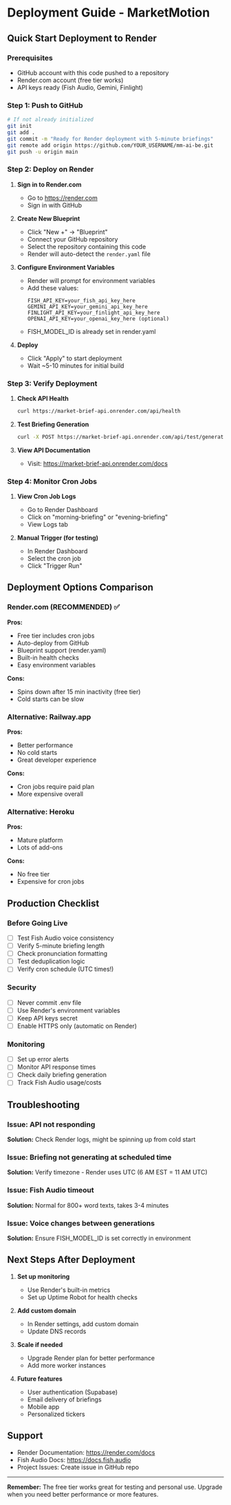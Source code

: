 # Deployment Guide - MarketMotion

## Quick Start Deployment to Render

### Prerequisites
- GitHub account with this code pushed to a repository
- Render.com account (free tier works)
- API keys ready (Fish Audio, Gemini, Finlight)

### Step 1: Push to GitHub
```bash
# If not already initialized
git init
git add .
git commit -m "Ready for Render deployment with 5-minute briefings"
git remote add origin https://github.com/YOUR_USERNAME/mm-ai-be.git
git push -u origin main
```

### Step 2: Deploy on Render

1. **Sign in to Render.com**
   - Go to https://render.com
   - Sign in with GitHub

2. **Create New Blueprint**
   - Click "New +" → "Blueprint"
   - Connect your GitHub repository
   - Select the repository containing this code
   - Render will auto-detect the `render.yaml` file

3. **Configure Environment Variables**
   - Render will prompt for environment variables
   - Add these values:
     ```
     FISH_API_KEY=your_fish_api_key_here
     GEMINI_API_KEY=your_gemini_api_key_here
     FINLIGHT_API_KEY=your_finlight_api_key_here
     OPENAI_API_KEY=your_openai_key_here (optional)
     ```
   - FISH_MODEL_ID is already set in render.yaml

4. **Deploy**
   - Click "Apply" to start deployment
   - Wait ~5-10 minutes for initial build

### Step 3: Verify Deployment

1. **Check API Health**
   ```bash
   curl https://market-brief-api.onrender.com/api/health
   ```

2. **Test Briefing Generation**
   ```bash
   curl -X POST https://market-brief-api.onrender.com/api/test/generate
   ```

3. **View API Documentation**
   - Visit: https://market-brief-api.onrender.com/docs

### Step 4: Monitor Cron Jobs

1. **View Cron Job Logs**
   - Go to Render Dashboard
   - Click on "morning-briefing" or "evening-briefing"
   - View Logs tab

2. **Manual Trigger (for testing)**
   - In Render Dashboard
   - Select the cron job
   - Click "Trigger Run"

## Deployment Options Comparison

### Render.com (RECOMMENDED) ✅
**Pros:**
- Free tier includes cron jobs
- Auto-deploy from GitHub
- Blueprint support (render.yaml)
- Built-in health checks
- Easy environment variables

**Cons:**
- Spins down after 15 min inactivity (free tier)
- Cold starts can be slow

### Alternative: Railway.app
**Pros:**
- Better performance
- No cold starts
- Great developer experience

**Cons:**
- Cron jobs require paid plan
- More expensive overall

### Alternative: Heroku
**Pros:**
- Mature platform
- Lots of add-ons

**Cons:**
- No free tier
- Expensive for cron jobs

## Production Checklist

### Before Going Live
- [ ] Test Fish Audio voice consistency
- [ ] Verify 5-minute briefing length
- [ ] Check pronunciation formatting
- [ ] Test deduplication logic
- [ ] Verify cron schedule (UTC times!)

### Security
- [ ] Never commit .env file
- [ ] Use Render's environment variables
- [ ] Keep API keys secret
- [ ] Enable HTTPS only (automatic on Render)

### Monitoring
- [ ] Set up error alerts
- [ ] Monitor API response times
- [ ] Check daily briefing generation
- [ ] Track Fish Audio usage/costs

## Troubleshooting

### Issue: API not responding
**Solution:** Check Render logs, might be spinning up from cold start

### Issue: Briefing not generating at scheduled time
**Solution:** Verify timezone - Render uses UTC (6 AM EST = 11 AM UTC)

### Issue: Fish Audio timeout
**Solution:** Normal for 800+ word texts, takes 3-4 minutes

### Issue: Voice changes between generations
**Solution:** Ensure FISH_MODEL_ID is set correctly in environment

## Next Steps After Deployment

1. **Set up monitoring**
   - Use Render's built-in metrics
   - Set up Uptime Robot for health checks

2. **Add custom domain**
   - In Render settings, add custom domain
   - Update DNS records

3. **Scale if needed**
   - Upgrade Render plan for better performance
   - Add more worker instances

4. **Future features**
   - User authentication (Supabase)
   - Email delivery of briefings
   - Mobile app
   - Personalized tickers

## Support

- Render Documentation: https://render.com/docs
- Fish Audio Docs: https://docs.fish.audio
- Project Issues: Create issue in GitHub repo

---

**Remember:** The free tier works great for testing and personal use. Upgrade when you need better performance or more features.